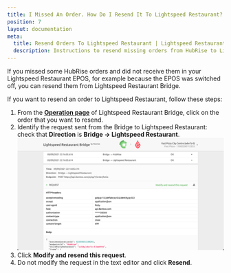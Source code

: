 ```yaml
---
title: I Missed An Order. How Do I Resend It To Lightspeed Restaurant?
position: 7
layout: documentation
meta:
  title: Resend Orders To Lightspeed Restaurant | Lightspeed Restaurant | HubRise
  description: Instructions to resend missing orders from HubRise to Lightspeed Restaurant.
---
```


If you missed some HubRise orders and did not receive them in your Lightspeed Restaurant EPOS, for example because the EPOS was switched off, you can resend them from Lightspeed Restaurant Bridge.

If you want to resend an order to Lightspeed Restaurant, follow these steps:

1. From the [**Operation page**](/apps/lightspeed-restaurant/user-interface#operation-page) of Lightspeed Restaurant Bridge, click on the order that you want to resend.
1. Identify the request sent from the Bridge to Lightspeed Restaurant: check that **Direction** is **Bridge → Lightspeed Restaurant**.
   ![Resend order request to Lightspeed Restaurant](./images/024-lightspeed-resend-request.png)
1. Click **Modify and resend this request**.
1. Do not modify the request in the text editor and click **Resend**.

